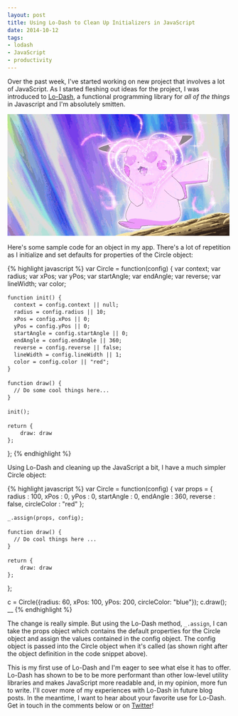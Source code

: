 ```yaml
---
layout: post
title: Using Lo-Dash to Clean Up Initializers in JavaScript
date: 2014-10-12
tags:
- lodash
- JavaScript
- productivity
---
```


Over the past week, I've started working on new project that involves a lot of JavaScript. As I started fleshing out ideas for the project, I was introduced to [Lo-Dash](https://lodash.com/), a functional programming library for *all of the things* in Javascript and I'm absolutely smitten.

![I'm in love.](/images/pokemon-love.gif)

Here's some sample code for an object in my app. There's a lot of repetition as I initialize and set defaults for properties of the Circle object:

{% highlight javascript %}
  var Circle = function(config) {
    var context;
    var radius;
    var xPos;
    var yPos;
    var startAngle;
    var endAngle;
    var reverse;
    var lineWidth;
    var color;

    function init() {
      context = config.context || null;
      radius = config.radius || 10;
      xPos = config.xPos || 0;
      yPos = config.yPos || 0;
      startAngle = config.startAngle || 0;
      endAngle = config.endAngle || 360;
      reverse = config.reverse || false;
      lineWidth = config.lineWidth || 1;
      color = config.color || "red";
    }

    function draw() {
      // Do some cool things here...
    }

    init();

    return {
        draw: draw
    };
  };
{% endhighlight %}

Using Lo-Dash and cleaning up the JavaScript a bit, I have a much simpler Circle object:

{% highlight javascript %}
  var Circle = function(config) {
    var props = {
      radius : 100,
      xPos : 0,
      yPos : 0,
      startAngle : 0,
      endAngle : 360,
      reverse : false,
      circleColor : "red"
    };

    _.assign(props, config);

    function draw() {
      // Do cool things here ...
    }

    return {
        draw: draw
    };
  };

  c = Circle({radius: 60, xPos: 100, yPos: 200, circleColor: "blue"});
  c.draw();
__
{% endhighlight %}

The change is really simple. But using the Lo-Dash method, `_.assign`, I can take the props object which contains the default properties for the Circle object and assign the values contained in the config object. The config object is passed into the Circle object when it's called (as shown right after the object definition in the code snippet above).

This is my first use of Lo-Dash and I'm eager to see what else it has to offer. Lo-Dash has shown to be to be more performant than other low-level utility libraries and makes JavaScript more readable and, in my opinion, more fun to write. I'll cover more of my experiences with Lo-Dash in future blog posts. In the meantime, I want to hear about your favorite use for Lo-Dash. Get in touch in the comments below or on [Twitter](https://twitter.com/ursooperduper)!
